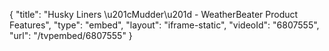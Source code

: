 {
    "title": "Husky Liners \u201cMudder\u201d  - WeatherBeater Product Features",
    "type": "embed",
    "layout": "iframe-static",
    "videoId": "6807555",
    "url": "\/tvpembed\/6807555"
}